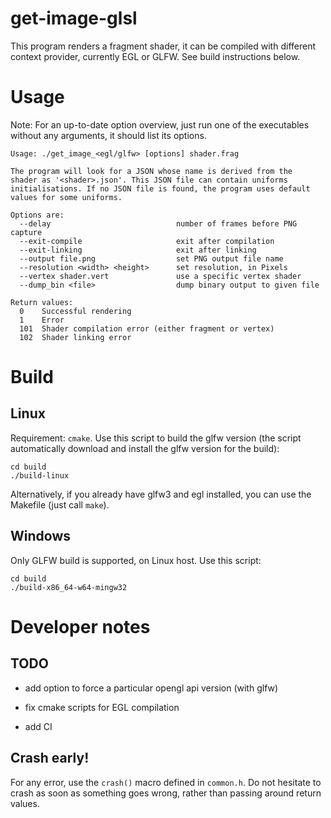 # get-image-glsl

This program renders a fragment shader, it can be compiled with
different context provider, currently EGL or GLFW. See build
instructions below.

# Usage

Note: For an up-to-date option overview, just run one of the executables
without any arguments, it should list its options.

```
Usage: ./get_image_<egl/glfw> [options] shader.frag

The program will look for a JSON whose name is derived from the
shader as '<shader>.json'. This JSON file can contain uniforms
initialisations. If no JSON file is found, the program uses default
values for some uniforms.

Options are:
  --delay                            number of frames before PNG capture
  --exit-compile                     exit after compilation
  --exit-linking                     exit after linking
  --output file.png                  set PNG output file name
  --resolution <width> <height>      set resolution, in Pixels
  --vertex shader.vert               use a specific vertex shader
  --dump_bin <file>                  dump binary output to given file

Return values:
  0    Successful rendering
  1    Error
  101  Shader compilation error (either fragment or vertex)
  102  Shader linking error
```

# Build

## Linux

Requirement: `cmake`. Use this script to build the glfw version (the
script automatically download and install the glfw version for the
build):

```
cd build
./build-linux
```

Alternatively, if you already have glfw3 and egl installed, you can use
the Makefile (just call `make`).

## Windows

Only GLFW build is supported, on Linux host. Use this script:

```
cd build
./build-x86_64-w64-mingw32
```

# Developer notes

## TODO

- add option to force a particular opengl api version (with glfw)

- fix cmake scripts for EGL compilation

- add CI

## Crash early!

For any error, use the `crash()` macro defined in `common.h`. Do not
hesitate to crash as soon as something goes wrong, rather than passing
around return values.
